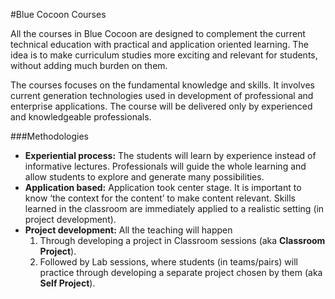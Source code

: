 #Blue Cocoon Courses

All the courses in Blue Cocoon are designed to complement the current technical education with practical and application oriented learning. The idea is to make curriculum studies more exciting and relevant for students, without adding much burden on them. 

The courses focuses on the fundamental knowledge and skills. It involves current generation technologies used in development of professional and enterprise applications. The course will be delivered only by experienced and knowledgeable professionals.

###Methodologies
- __Experiential process:__ The students will learn by experience instead of informative lectures. Professionals will guide the whole learning and allow students to explore and generate many possibilities.
- __Application based:__ Application took center stage. It is important to know ‘the context for the content’ to make content relevant. Skills learned in the classroom are immediately applied to a realistic setting (in project development). 
- __Project development:__ All the teaching will happen
	1. Through developing a project in Classroom sessions (aka **Classroom Project**). 
	2. Followed by Lab sessions, where students (in teams/pairs) will practice through developing a separate project chosen by them (aka **Self Project**). 

